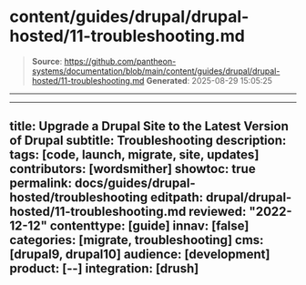 # content/guides/drupal/drupal-hosted/11-troubleshooting.md

> **Source**: https://github.com/pantheon-systems/documentation/blob/main/content/guides/drupal/drupal-hosted/11-troubleshooting.md
> **Generated**: 2025-08-29 15:05:25

---

---
title: Upgrade a Drupal Site to the Latest Version of Drupal
subtitle: Troubleshooting
description: 
tags: [code, launch, migrate, site, updates]
contributors: [wordsmither]
showtoc: true
permalink: docs/guides/drupal-hosted/troubleshooting
editpath: drupal/drupal-hosted/11-troubleshooting.md
reviewed: "2022-12-12"
contenttype: [guide]
innav: [false]
categories: [migrate, troubleshooting]
cms: [drupal9, drupal10]
audience: [development]
product: [--]
integration: [drush]
---

<Partial file="drupal/troubleshooting-drush.md" />

<Partial file="drupal/troubleshooting-general.md" />